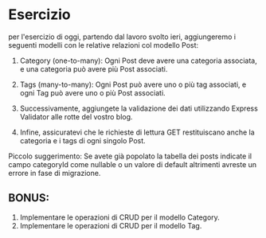 # Esercizio

per l'esercizio di oggi, partendo dal lavoro svolto ieri, aggiungeremo i seguenti modelli con le relative relazioni col modello Post:

1. Category (one-to-many): Ogni Post deve avere una categoria associata, e una categoria può avere più Post associati.

2. Tags (many-to-many): Ogni Post può avere uno o più tag associati, e ogni Tag può avere uno o più Post associati.

3. Successivamente, aggiungete la validazione dei dati utilizzando Express Validator alle rotte del vostro blog.

4. Infine, assicuratevi che le richieste di lettura GET restituiscano anche la categoria e i tags di ogni singolo Post.

Piccolo suggerimento: Se avete già popolato la tabella dei posts indicate il campo categoryId come nullable o un valore di default altrimenti avreste un errore in fase di migrazione.

## BONUS:

1. Implementare le operazioni di CRUD per il modello Category.
2. Implementare le operazioni di CRUD per il modello Tag.
